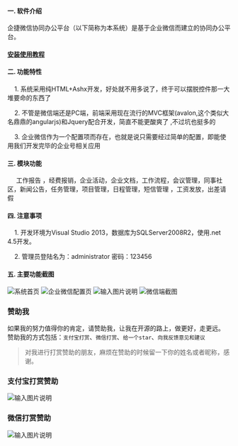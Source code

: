 #### 一. 软件介绍 

企捷微信协同办公平台（以下简称为本系统）是基于企业微信而建立的协同办公平台。

#### [安装使用教程](http://qjkj.mydoc.io/)

#### 二. 功能特性 

    1. 系统采用纯HTML+Ashx开发，好处就不用多说了，终于可以摆脱控件那一大堆要命的东西了 

    2. 不管是微信端还是PC端，前端采用现在流行的MVC框架(avalon,这个类似大名鼎鼎的angularjs)和Jquery配合开发，简直不能更酸爽了 ,不过坑也挺多的

    3. 企业微信作为一个配置项而存在，也就是说只需要经过简单的配置，即能使用我们开发完毕的企业号相关应用 

#### 三. 模块功能 

     工作报告 ，经费报销，企业活动，企业文档，工作流程，会议管理，同事社区，新闻公告，任务管理，项目管理，日程管理，短信管理 ，工资发放，出差请假

#### 四. 注意事项 

    1. 开发环境为Visual Studio 2013，数据库为SQLServer2008R2，使用.net 4.5开发。 

    2. 管理员登陆名为：administrator 密码：123456 

#### 五. 主要功能截图 
![系统首页](https://gitee.com/uploads/images/2018/0520/131626_a4260b3b_11702.png "屏幕截图.png")
![企业微信配置页](https://gitee.com/uploads/images/2018/0520/131641_bf559e9f_11702.png "屏幕截图.png")
![输入图片说明](https://gitee.com/uploads/images/2018/0520/131722_8623cb01_11702.png "屏幕截图.png")
![微信端截图](https://gitee.com/uploads/images/2018/0520/133540_0463639f_11702.png "屏幕截图.png")

### 赞助我
如果我的努力值得你的肯定，请赞助我，让我在开源的路上，做更好，走更远。
赞助我的方式包括：`支付宝打赏`、`微信打赏`、`给一个star`、`向我反馈意见和建议`

> 对我进行打赏赞助的朋友，麻烦在赞助的时候留一下你的姓名或者昵称，感谢。

### 支付宝打赏赞助
![输入图片说明](https://gitee.com/uploads/images/2018/0521/121655_17557365_11702.png "屏幕截图.png")

### 微信打赏赞助
![输入图片说明](https://gitee.com/uploads/images/2018/0521/121858_4ea39eb7_11702.png "屏幕截图.png")
